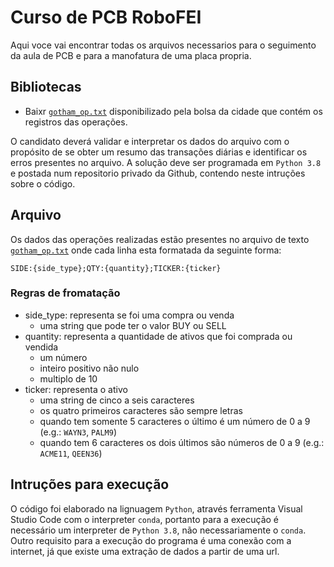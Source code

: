 # Curso de PCB RoboFEI

Aqui voce vai encontrar todas os arquivos necessarios para o seguimento da aula de PCB e para a manofatura de uma placa propria.

## Bibliotecas

* Baixr [`gotham_op.txt`](https://github.com/giant-steps/software-eng-001/blob/main/gotham_op.txt) disponibilizado pela bolsa da cidade que contém os registros das operações.
 
O candidato deverá validar e interpretar os dados do arquivo com o propósito de se obter um resumo das transações diárias e identificar os erros presentes no arquivo. A solução deve ser programada em `Python 3.8` e postada num repositorio privado da Github, contendo neste intruções sobre o código.
 
## Arquivo
 
Os dados das operações realizadas estão presentes no arquivo de texto [`gotham_op.txt`](https://github.com/giant-steps/software-eng-001/blob/main/gotham_op.txt) onde cada linha esta formatada da seguinte forma:

```
SIDE:{side_type};QTY:{quantity};TICKER:{ticker}
```
### Regras de fromatação

* side_type: representa se foi uma compra ou venda
  * uma string que pode ter o valor BUY ou SELL
* quantity: representa a quantidade de ativos que foi comprada ou vendida
  * um número
  * inteiro positivo não nulo
  * multiplo de 10
* ticker: representa o ativo
  * uma string de cinco a seis caracteres
  * os quatro primeiros caracteres são sempre letras
  * quando tem somente 5 caracteres o último é um número de 0 a 9 (e.g.: `WAYN3`, `PALM9`)
  * quando tem 6 caracteres os dois últimos são números de 0 a 9 (e.g.: `ACME11`, `QEEN36`)

## Intruções para execução 

O código foi elaborado na lignuagem `Python`, através ferramenta Visual Studio Code com o interpreter `conda`, portanto para a execução é necessário um interpreter de `Python 3.8`, não necessariamente o `conda`.
Outro requisito para a execução do programa é uma conexão com a internet, já que existe uma extração de dados a partir de uma url.
